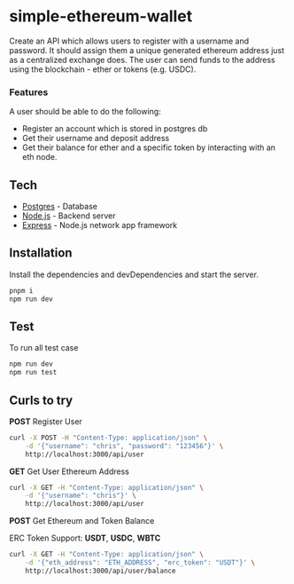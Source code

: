 # simple-ethereum-wallet

Create an API which allows users to register with a username and password.
It should assign them a unique generated ethereum address just as a centralized exchange does.
The user can send funds to the address using the blockchain - ether or tokens (e.g. USDC).

### Features

A user should be able to do the following:

- Register an account which is stored in postgres db
- Get their username and deposit address
- Get their balance for ether and a specific token by interacting with an eth node.

## Tech

- [Postgres](https://www.postgresql.org/) - Database
- [Node.js](https://nodejs.org/en/) - Backend server
- [Express](http://expressjs.com/) - Node.js network app framework

## Installation

Install the dependencies and devDependencies and start the server.

```sh
pnpm i
npm run dev
```

## Test

To run all test case

```sh
npm run dev
npm run test
```

## Curls to try

**POST** Register User

```sh
curl -X POST -H "Content-Type: application/json" \
    -d '{"username": "chris", "password": "123456"}' \
    http://localhost:3000/api/user
```

**GET** Get User Ethereum Address

```sh
curl -X GET -H "Content-Type: application/json" \
    -d '{"username": "chris"}' \
    http://localhost:3000/api/user
```

**POST** Get Ethereum and Token Balance

ERC Token Support: **USDT**, **USDC**, **WBTC**

```sh
curl -X GET -H "Content-Type: application/json" \
    -d '{"eth_address": "ETH_ADDRESS", "erc_token": "USDT"}' \
    http://localhost:3000/api/user/balance
```
